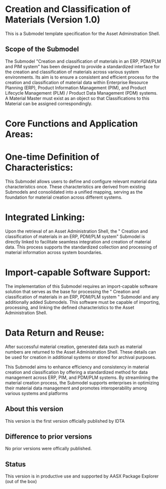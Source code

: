 # Creation and Classification of Materials (Version 1.0) 

This is a Submodel template specification for the Asset Adminstration Shell.

## Scope of the Submodel 

The Submodel "Creation and classification of materials in an ERP, PDM/PLM and PIM system" has been 
designed to provide a standardized interface for the creation and classification of materials across various 
system environments. Its aim is to ensure a consistent and efficient process for the creation and 
classification of material data within Enterprise Resource Planning (ERP), Product Information Management 
(PIM), and Product Lifecycle Management (PLM) / Product Data Management (PDM) systems. A Material 
Master must exist as an object so that Classifications to this Material can be assigned correspondingly.

# Core Functions and Application Areas:

# One-time Definition of Characteristics: 
This Submodel allows users to define and configure relevant  material data characteristics once. These characteristics are derived from existing Submodels and 
consolidated into a unified mapping, serving as the foundation for material creation across different systems.

# Integrated Linking:
Upon the retrieval of an Asset Administration Shell, the " Creation and classification of 
materials in an ERP, PDM/PLM system" Submodel is directly linked to facilitate seamless integration and 
creation of material data. This process supports the standardized collection and processing of material 
information across system boundaries.

# Import-capable Software Support: 
The implementation of this Submodel requires an import-capable 
software solution that serves as the base for processing the " Creation and classification of materials in an 
ERP, PDM/PLM system " Submodel and any additionally added Submodels. This software must be capable 
of importing, processing, and linking the defined characteristics to the Asset Administration Shell.

# Data Return and Reuse: 
After successful material creation, generated data such as material numbers are 
returned to the Asset Administration Shell. These details can be used for creation in additional systems or 
stored for archival purposes.

This Submodel aims to enhance efficiency and consistency in material creation and classification by offering 
a standardized method for data management across ERP, PIM, and PDM/PLM systems. By streamlining the 
material creation process, the Submodel supports enterprises in optimizing their material data management 
and promotes interoperability among various systems and platforms

## About this version

This version is the first version officially published by IDTA


## Difference to prior versions

No prior versions were offically published.

## Status

This version is in productive use and supported by AASX Package Explorer (out of the box)

